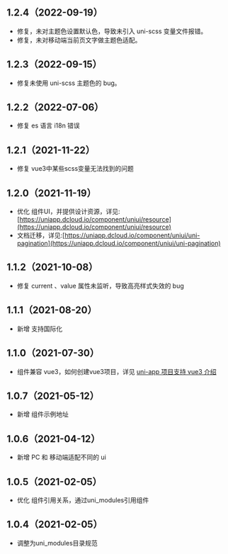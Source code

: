 ## 1.2.4（2022-09-19）

-   修复，未对主题色设置默认色，导致未引入 uni-scss 变量文件报错。
-   修复，未对移动端当前页文字做主题色适配。

## 1.2.3（2022-09-15）

-   修复未使用 uni-scss 主题色的 bug。

## 1.2.2（2022-07-06）

-   修复 es 语言 i18n 错误

## 1.2.1（2021-11-22）

-   修复 vue3中某些scss变量无法找到的问题

## 1.2.0（2021-11-19）

-   优化 组件UI，并提供设计资源，详见:[https://uniapp.dcloud.io/component/uniui/resource](https://uniapp.dcloud.io/component/uniui/resource)
-   文档迁移，详见:[https://uniapp.dcloud.io/component/uniui/uni-pagination](https://uniapp.dcloud.io/component/uniui/uni-pagination)

## 1.1.2（2021-10-08）

-   修复 current 、value 属性未监听，导致高亮样式失效的 bug

## 1.1.1（2021-08-20）

-   新增 支持国际化

## 1.1.0（2021-07-30）

-   组件兼容 vue3，如何创建vue3项目，详见 [uni-app 项目支持 vue3 介绍](https://ask.dcloud.net.cn/article/37834)

## 1.0.7（2021-05-12）

-   新增 组件示例地址

## 1.0.6（2021-04-12）

-   新增 PC 和 移动端适配不同的 ui

## 1.0.5（2021-02-05）

-   优化 组件引用关系，通过uni_modules引用组件

## 1.0.4（2021-02-05）

-   调整为uni_modules目录规范
